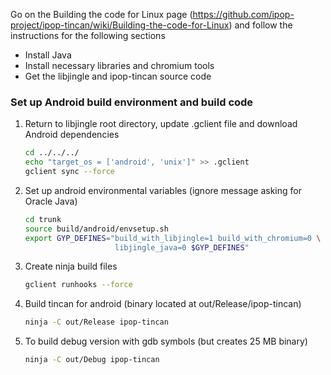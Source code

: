 Go on the Building the code for Linux page (https://github.com/ipop-project/ipop-tincan/wiki/Building-the-code-for-Linux) and follow the instructions for the following sections

* Install Java
* Install necessary libraries and chromium tools
* Get the libjingle and ipop-tincan source code

### Set up Android build environment and build code

1.  Return to libjingle root directory, update .gclient file and download Android dependencies

    ```bash
    cd ../../../
    echo "target_os = ['android', 'unix']" >> .gclient
    gclient sync --force
    ```
2.  Set up android environmental variables (ignore message asking for Oracle Java)

    ```bash
    cd trunk
    source build/android/envsetup.sh
    export GYP_DEFINES="build_with_libjingle=1 build_with_chromium=0 \
                        libjingle_java=0 $GYP_DEFINES"
    ```

3.  Create ninja build files

    ```bash
    gclient runhooks --force
    ```

4.  Build tincan for android (binary located at out/Release/ipop-tincan)

    ```bash
    ninja -C out/Release ipop-tincan
    ```

5.  To build debug version with gdb symbols (but creates 25 MB binary)

    ```bash
    ninja -C out/Debug ipop-tincan
    ```